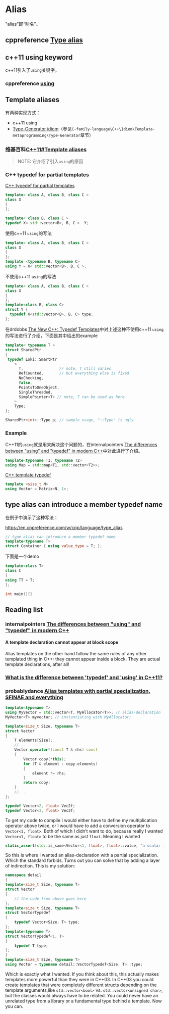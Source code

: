 # Alias

"alias"即“别名”。

## cppreference [Type alias](https://en.cppreference.com/w/cpp/language/type_alias)





## c++11 using keyword

c++11引入了`using`关键字。

### cppreference  [using](https://en.cppreference.com/w/cpp/keyword/using)



## Template aliases

有两种实现方式：

- c++11 using
- [Type-Generator idiom](https://en.wikibooks.org/wiki/More_C%2B%2B_Idioms/Type_Generator)（参见`C-family-language\C++\Idiom\Template-metaprogramming\Type-Generator`章节）

### 维基百科[C++11#Template aliases](https://en.wikipedia.org/wiki/C%2B%2B11#Template_aliases)

> NOTE: 它介绍了引入`using`的原因



### C++ typedef for partial templates

[C++ typedef for partial templates](https://stackoverflow.com/questions/2996914/c-typedef-for-partial-templates)

```c++
template< class A, class B, class C >
class X
{
};

template< class B, class C >
typedef X< std::vector<B>, B, C >  Y;
```



使用c++11 `using`的写法

```c++
template< class A, class B, class C >
class X
{
};
template <typename B, typename C>
using Y = X< std::vector<B>, B, C >;
```

不使用c++11 `using`的写法

```c++
template< class A, class B, class C >
class X
{
};
template<class B, class C>
struct Y {
  typedef X<std::vector<B>, B, C> type;
};
```

在drdobbs [The New C++: Typedef Templates](https://www.drdobbs.com/the-new-c-typedef-templates/184403850)中对上述这种不使用c++11 `using`的写法进行了介绍，下面是其中给出的example

```c++
template< typename T >
struct SharedPtr
{
 typedef Loki::SmartPtr
    <
      T,                // note, T still varies
      RefCounted,       // but everything else is fixed
      NoChecking,
      false,
      PointsToOneObject,
      SingleThreaded,
      SimplePointer<T> // note, T can be used as here
    >
    Type;
};

SharedPtr<int>::Type p; // sample usage, "::Type" is ugly
```





### Example

C++11的`using`就是用来解决这个问题的，在internalpointers [The differences between "using" and "typedef" in modern C++](https://www.internalpointers.com/post/differences-between-using-and-typedef-modern-c)中对此进行了介绍。

```c++
template<typename T1, typename T2> 
using Map = std::map<T1, std::vector<T2>>;
```

[C++ template typedef](https://stackoverflow.com/questions/2795023/c-template-typedef)

```c++
template <size_t N>
using Vector = Matrix<N, 1>;
```





##  type alias can introduce a member typedef name

在例子中演示了这种写法：

https://en.cppreference.com/w/cpp/language/type_alias

```c++
// type alias can introduce a member typedef name
template<typename T>
struct Container { using value_type = T; };
```

下面是一个demo

```c++
template<class T>
class C
{
using TT = T;
};

int main(){}
```



## Reading list

### internalpointers [The differences between "using" and "typedef" in modern C++](https://www.internalpointers.com/post/differences-between-using-and-typedef-modern-c)



#### A template declaration cannot appear at block scope

Alias templates on the other hand follow the same rules of any other templated thing in C++: they cannot appear inside a block. They are actual template declarations, after all!



### [What is the difference between 'typedef' and 'using' in C++11?](https://stackoverflow.com/questions/10747810/what-is-the-difference-between-typedef-and-using-in-c11)



### probablydance [Alias templates with partial specialization, SFINAE and everything](https://probablydance.com/2014/01/16/alias-templates-with-partial-specialization-sfinae-and-everything/)

```c++
template<typename T>
using MyVector = std::vector<T, MyAllocator<T>>; // alias-declaration
MyVector<T> myvector; // instantiating with MyAllocator;
```



```c++
template<size_t Size, typename T>
struct Vector
{
    T elements[Size];
    //...
    Vector operator*(const T & rhs) const
    {
        Vector copy(*this);
        for (T & element : copy.elements)
        {
            element *= rhs;
        }
        return copy;
    }
    //...
};

typedef Vector<2, float> Vec2f;
typedef Vector<3, float> Vec3f;
```



To get my code to compile I would either have to define my multiplication operator above twice, or I would have to add a conversion operator to `Vector<1, float>`. Both of which I didn’t want to do, because really I wanted `Vector<1, float>` to be the same as just `float`. Meaning I wanted

```c++
static_assert(std::is_same<Vector<1, float>, float>::value, "a scalar is a scalar");
```

So this is where I wanted an alias-declaration with a partial specialization. Which the standard forbids. Turns out you can solve that by adding a layer of indirection. This is my solution:

```c++
namespace detail
{
template<size_t Size, typename T>
struct Vector
{
    // the code from above goes here
};
template<size_t Size, typename T>
struct VectorTypedef
{
    typedef Vector<Size, T> type;
};
template<typename T>
struct VectorTypedef<1, T>
{
    typedef T type;
};
}
template<size_t Size, typename T>
using Vector = typename detail::VectorTypedef<Size, T>::type;
```

Which is exactly what I wanted. If you think about this, this actually makes templates more powerful than they were in C++03. In C++03 you could create templates that were completely different structs depending on the template arguments,like `std::vector<bool>` vs. `std::vector<unsigned char>`, but the classes would always have to be related. You could never have an unrelated type from a library or a fundamental type behind a template. Now you can.


